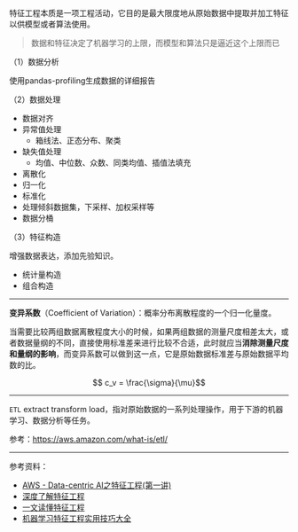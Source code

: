 

特征工程本质是一项工程活动，它目的是最大限度地从原始数据中提取并加工特征以供模型或者算法使用。

>数据和特征决定了机器学习的上限，而模型和算法只是逼近这个上限而已


（1）数据分析

使用pandas-profiling生成数据的详细报告

（2）数据处理

- 数据对齐
- 异常值处理
  - 箱线法、正态分布、聚类
- 缺失值处理
  - 均值、中位数、众数、同类均值、插值法填充
- 离散化
- 归一化
- 标准化
- 处理倾斜数据集，下采样、加权采样等
- 数据分桶


（3）特征构造

增强数据表达，添加先验知识。

- 统计量构造
- 组合构造



-----------

**变异系数**（Coefficient of Variation）：概率分布离散程度的一个归一化量度。

当需要比较两组数据离散程度大小的时候，如果两组数据的测量尺度相差太大，或者数据量纲的不同，直接使用标准差来进行比较不合适，此时就应当**消除测量尺度和量纲的影响**，而变异系数可以做到这一点，它是原始数据标准差与原始数据平均数的比。

$$ c_v = \frac{\sigma}{\mu}$$


-----------


`ETL` extract transform load，指对原始数据的一系列处理操作，用于下游的机器学习、数据分析等任务。

参考：https://aws.amazon.com/what-is/etl/



------------


参考资料：
- [AWS - Data-centric AI之特征工程(第一讲)](https://aws.amazon.com/cn/blogs/china/feature-engineering-of-the-final-version-of-data-centric-ai-lecture-1/)
- [深度了解特征工程](https://zhuanlan.zhihu.com/p/111296130)
- [一文读懂特征工程](https://zhuanlan.zhihu.com/p/174635394)
- [机器学习特征工程实用技巧大全](https://zhuanlan.zhihu.com/p/26444240)